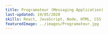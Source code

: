 ```yaml
---
title: Programateur (Messaging Application)
last-updated: 19/05/2020
skills: React, JavaScript, Node, HTML, CSS
featuredImage: ../images/Programateur.jpg
---
```

